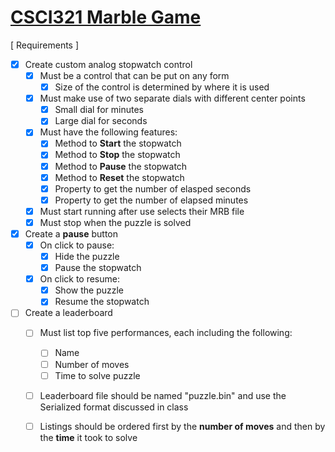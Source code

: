 # [CSCI321 Marble Game](https://github.com/00bayz/csci321_marblegame)

[ Requirements ]

- [x] Create custom analog stopwatch control
	- [x] Must be a control that can be put on any form
		- [x] Size of the control is determined by where it is used
	- [x] Must make use of two separate dials with different center points
		- [x] Small dial for minutes
		- [x] Large dial for seconds
	- [x] Must have the following features:
		- [x] Method to **Start** the stopwatch
		- [x] Method to **Stop** the stopwatch
		- [x] Method to **Pause** the stopwatch
		- [x] Method to **Reset** the stopwatch
		- [x] Property to get the number of elasped seconds
		- [x] Property to get the number of elapsed minutes
	- [x] Must start running after use selects their MRB file
	- [x] Must stop when the puzzle is solved

- [x] Create a **pause** button
	- [x] On click to pause:
		- [x] Hide the puzzle
		- [x] Pause the stopwatch
	- [x] On click to resume:
		- [x] Show the puzzle
		- [x] Resume the stopwatch

- [ ] Create a leaderboard
	- [ ] Must list top five performances, each including the following:
		- [ ] Name
		- [ ] Number of moves
		- [ ] Time to solve puzzle
	- [ ] Leaderboard file should be named "puzzle.bin" and use the Serialized format discussed in class
	- [ ] Listings should be ordered first by the **number of moves** and then by the **time** it took to solve

